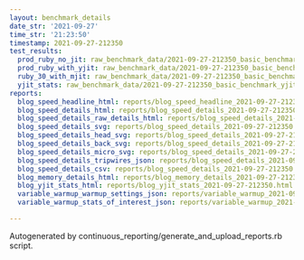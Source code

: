 ```yaml
---
layout: benchmark_details
date_str: '2021-09-27'
time_str: '21:23:50'
timestamp: 2021-09-27-212350
test_results:
  prod_ruby_no_jit: raw_benchmark_data/2021-09-27-212350_basic_benchmark_prod_ruby_no_jit.json
  prod_ruby_with_yjit: raw_benchmark_data/2021-09-27-212350_basic_benchmark_prod_ruby_with_yjit.json
  ruby_30_with_mjit: raw_benchmark_data/2021-09-27-212350_basic_benchmark_ruby_30_with_mjit.json
  yjit_stats: raw_benchmark_data/2021-09-27-212350_basic_benchmark_yjit_stats.json
reports:
  blog_speed_headline_html: reports/blog_speed_headline_2021-09-27-212350.html
  blog_speed_details_html: reports/blog_speed_details_2021-09-27-212350.html
  blog_speed_details_raw_details_html: reports/blog_speed_details_2021-09-27-212350.raw_details.html
  blog_speed_details_svg: reports/blog_speed_details_2021-09-27-212350.svg
  blog_speed_details_head_svg: reports/blog_speed_details_2021-09-27-212350.head.svg
  blog_speed_details_back_svg: reports/blog_speed_details_2021-09-27-212350.back.svg
  blog_speed_details_micro_svg: reports/blog_speed_details_2021-09-27-212350.micro.svg
  blog_speed_details_tripwires_json: reports/blog_speed_details_2021-09-27-212350.tripwires.json
  blog_speed_details_csv: reports/blog_speed_details_2021-09-27-212350.csv
  blog_memory_details_html: reports/blog_memory_details_2021-09-27-212350.html
  blog_yjit_stats_html: reports/blog_yjit_stats_2021-09-27-212350.html
  variable_warmup_warmup_settings_json: reports/variable_warmup_2021-09-27-212350.warmup_settings.json
  variable_warmup_stats_of_interest_json: reports/variable_warmup_2021-09-27-212350.stats_of_interest.json

---
```

Autogenerated by continuous_reporting/generate_and_upload_reports.rb script.
